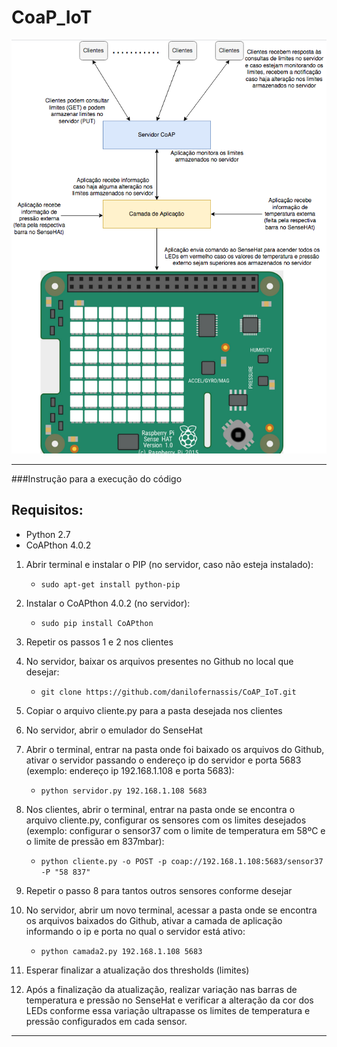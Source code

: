 # CoaP_IoT
![Projeto](figura_1.png)

----------------------------------

###Instrução para a execução do código
## Requisitos:
*	Python 2.7
*	CoAPthon 4.0.2


1) Abrir terminal e instalar o PIP (no servidor, caso não esteja instalado):
	- ```sudo apt-get install python-pip```

2) Instalar o CoAPthon 4.0.2 (no servidor):
	- ```sudo pip install CoAPthon```

3) Repetir os passos 1 e 2 nos clientes

4) No servidor, baixar os arquivos presentes no Github no local que desejar:
	- ```git clone https://github.com/danilofernassis/CoAP_IoT.git```

5) Copiar o arquivo cliente.py para a pasta desejada nos clientes

6) No servidor, abrir o emulador do SenseHat

7) Abrir o terminal, entrar na pasta onde foi baixado os arquivos do Github, ativar o servidor passando o endereço ip do servidor e porta 5683 (exemplo: endereço ip 192.168.1.108 e porta 5683):
	- ```python servidor.py 192.168.1.108 5683```

8) Nos clientes, abrir o terminal, entrar na pasta onde se encontra o arquivo cliente.py, configurar os sensores com os limites desejados (exemplo: configurar o sensor37 com o limite de temperatura em 58ºC e o limite de pressão em 837mbar):
	- ```python cliente.py -o POST -p coap://192.168.1.108:5683/sensor37 -P "58 837"```

9) Repetir o passo 8 para tantos outros sensores conforme desejar

10) No servidor, abrir um novo terminal, acessar a pasta onde se encontra os arquivos baixados do Github, ativar a camada de aplicação informando o ip e porta no qual o servidor está ativo:
	- ```python camada2.py 192.168.1.108 5683```

11) Esperar finalizar a atualização dos thresholds (limites)

12) Após a finalização da atualização, realizar variação nas barras de temperatura e pressão no SenseHat e verificar a alteração da cor dos LEDs conforme essa variação ultrapasse os limites de temperatura e pressão configurados em cada sensor.

----------------------------------